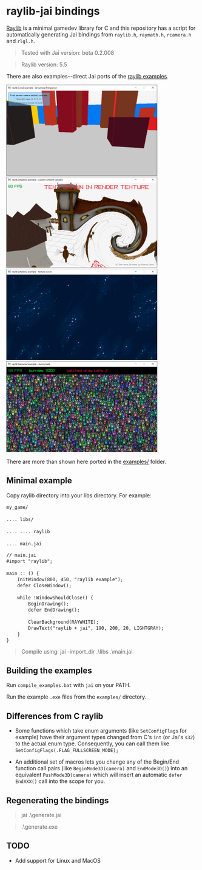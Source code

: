 # raylib-jai bindings

[Raylib](https://www.raylib.com/) is a minimal gamedev library for C and this repository has a script for automatically generating Jai bindings from `raylib.h`, `raymath.h`, `rcamera.h` and `rlgl.h`.

> Tested with Jai version: beta 0.2.008

> Raylib version: 5.5
 
There are also examples--direct Jai ports of the [raylib examples](https://www.raylib.com/examples.html).

<a href="examples/core_3d_camera_first_person.jai"><img src="doc/screenshots/core_3d_camera_first_person.png" style="max-width: 398px;"></a>
<a href="examples/shaders_custom_uniform.jai"><img src="doc/screenshots/shaders_custom_uniform.png" style="max-width: 398px;"></a>
<a href="examples/shaders_texture_waves.jai"><img src="doc/screenshots/shaders_texture_waves.png" style="max-width: 398px;"></a>
<a href="examples/textures_bunnymark.jai"><img src="doc/screenshots/textures_bunnymark.png" style="max-width: 398px;"></a>

There are more than shown here ported in the [examples/](examples) folder.


## Minimal example
Copy raylib directory into your libs directory. For example:
```
my_game/

.... libs/

.... .... raylib

.... main.jai
```

```
// main.jai
#import "raylib";

main :: () {
    InitWindow(800, 450, "raylib example");
    defer CloseWindow();

    while !WindowShouldClose() {
        BeginDrawing();
        defer EndDrawing();

        ClearBackground(RAYWHITE);
        DrawText("raylib + jai", 190, 200, 20, LIGHTGRAY);
    }
}
```

> Compile using: jai -import_dir .\libs .\main.jai


## Building the examples

Run `compile_examples.bat` with `jai` on your PATH.

Run the example `.exe` files from the `examples/` directory.


## Differences from C raylib

* Some functions which take enum arguments (like `SetConfigFlags` for example) have their argument types changed from C's `int` (or Jai's `s32`) to the actual enum type. Consequently, you can call them like `SetConfigFlags(.FLAG_FULLSCREEN_MODE);`

* An additional set of macros lets you change any of the Begin/End function call pairs (like `BeginMode3D(camera)` and `EndMode3D()`) into an equivalent `PushMode3D(camera)` which will insert an automatic `defer EndXXX()` call into the scope for you.


## Regenerating the bindings

> jai .\generate.jai

> .\generate.exe

## TODO

* Add support for Linux and MacOS
